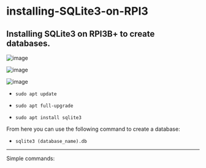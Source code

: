 # installing-SQLite3-on-RPI3
Installing SQLite3 on RPI3B+ to create databases.
---




 ![image](https://user-images.githubusercontent.com/124895858/218455802-716a5a77-6549-46c2-bc0b-c85d15668271.png)
 
 ![image](https://user-images.githubusercontent.com/124895858/218455872-c4d21f2b-71a0-4248-9b8d-59d6662ff67b.png)
 
 ![image](https://user-images.githubusercontent.com/124895858/218456027-b48cbaa1-31eb-4938-b08f-9e2b044d60f2.png)

* `sudo apt update`

* `sudo apt full-upgrade`

* `sudo apt install sqlite3`

From here you can use the following command to create a database:

* `sqlite3 (database_name).db`

---
Simple commands:
